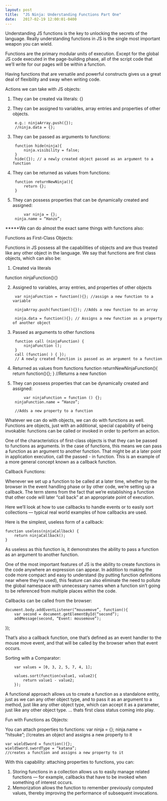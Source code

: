 ```yaml
---
layout: post
title:  "JS Ninja: Understanding Functions Part One"
date:   2017-02-19 12:00:01-0400
---
```


Understanding JS functions is the key to unlocking the secrets of the language.
Really understanding functions in JS is the single most important weapon you can wield.

Functions are the primary modular units of execution. Except for the global JS code executed in the page-building phase, all of the script code that we’ll write for our pages will be within a function.

Having functions that are versatile and powerful constructs gives us a great deal of flexibility and sway when writing code. 

Actions we can take with JS objects:
1. They can be created via literals: {}
	
2. They can be assigned to variables, array entries and properties of other objects.

		e.g.: ninjaArray.push({});
		//ninja.data = {};
	
3. They can be passed as arguments to functions:

		function hide(ninja){
			ninja.visibility = false;
		}
		hide({}); // a newly created object passed as an argument to a function
	
4. They can be returned as values from functions:
		
		function returnNewNinja(){
			return {};
		}
	
5. They can possess properties that can be dynamically created and assigned:
  
    		var ninja = {};
		ninja.name = “Hanzo”;


*****We can do almost the exact same things with functions also:

Functions as First-Class Objects:
	
Functions in JS possess all the capabilities of objects and are thus treated like any other object in the language. We say that functions are first class objects, which can also be:

1. Created via literals
	
  function ninjaFunction(){}
	
2. Assigned to variables, array entries, and properties of other objects

		var ninjaFunction = function(){}; //assign a new function to a variable

		ninjaArray.push(function(){}); //Adds a new function to an array 

		ninja.data = function(){}; // Assigns a new function as a property of another object

3. Passed as arguments to other functions
		
		function call (ninjaFunction) {
			ninjaFunction ();
  		}
		call (function( ) { });
		// A newly created function is passed as an argument to a function
	
4. Returned as values from functions
		function returnNewNinjaFunction(){
			return function(){};
		}
  		//Returns a new function

5. They can possess properties that can be dynamically created and assigned:
		
    		var ninjaFunction = function () {};
		ninjaFunction.name = “Hanzo”;

		//Adds a new property to a function
		
Whatever we can do with objects, we can do with functions as well. Functions are objects, just with an additional, special capability of being invokable: functions can be called or invoked in order to perform an action.

One of the characteristics of first-class objects is that they can be passed to functions as arguments. In the case of functions, this means we can pass a function as an argument to another function. That might be at a later point in application execution, call the passed - in function. This is an example of a more general concept known as a callback function.


Callback Functions:

Whenever we set up a function to be called at a later time, whether by the browser in the event handling phase or by other code, we’re setting up a callback. The term stems from the fact that we’re establishing a function that other code will later “call back” at an appropriate point of execution.

Here we’ll look at how to use callbacks to handle events or to easily sort collections — typical real world examples of how callbacks are used.

Here is the simplest, useless form of a callback:

	function useless(ninjaCallback) {
		return ninjaCallback();
	}

As useless as this function is, it demonstrates the ability to pass a function as an argument to another function.

One of the most important features of JS is the ability to create functions in the code anywhere an expression can appear. In addition to making the code more compact and easy to understand (by putting function definitions near where they’re used), this feature can also eliminate the need to pollute the global namespace with unnecessary names when a function sin’t going to be referenced from multiple places within the code.

Callbacks can be called from the browser:
	
	document.body.addEventListener(“mousemove”, function(){
		var second = document.getElementById(“second”);
		addMessage(second, “Event: mousemove”);
   });

That’s also a callback function, one that’s defined as an event handler to the mouse move event, and that will be called by the browser when that event occurs.

Sorting with a Comparator:

		var values = [0, 3, 2, 5, 7, 4, 1];

		values.sort(function(value1, value2){
			return value1 - value2;
		});

A functional approach allows us to create a function as a standalone entity, just as we can any other object type, and to pass it as an argument to a method, just like any other object type, which can accept it as a parameter, just like any other object type.
	… thats first class status coming into play.


Fun with Functions as Objects:

You can attach properties to functions:
	var ninja = {};
	ninja.name = “hitsuke”;
	//creates an object and assigns a new property to it


	var wieldSword = function(){};
	wieldSword.swordType = “katana”;
	//creates a function and assigns a new property to it


With this capability: attaching properties to functions, you can:
1. Storing functions in a collection allows us to easily manage related functions — for example, callbacks that have to be invoked when something of interest occurs.
2. Memorization allows the function to remember previously computed values, thereby improving the performance of subsequent invocations.

